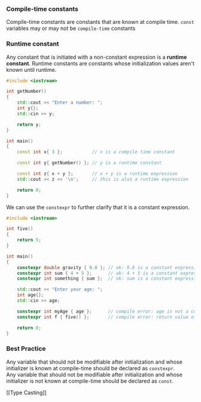 ### Compile-time constants
Compile-time constants are constants that are known at compile time. `const` variables may or may not be `compile-time` constants

### Runtime constant
Any constant that is initiated with a non-constant expression is a **runtime constant**. Runtime constants are constants whose initialization values aren't known until runtime.

```cpp
#include <iostream>

int getNumber()
{
    std::cout << "Enter a number: ";
    int y{};
    std::cin >> y;

    return y;
}

int main()
{
    const int x{ 3 };           // x is a compile time constant

    const int y{ getNumber() }; // y is a runtime constant

    const int z{ x + y };       // x + y is a runtime expression
    std::cout << z << '\n';     // this is also a runtime expression

    return 0;
}
```

We can use the `constexpr` to further clarify that it is a constant expression.
```cpp
#include <iostream>

int five()
{
    return 5;
}

int main()
{
    constexpr double gravity { 9.8 }; // ok: 9.8 is a constant expression
    constexpr int sum { 4 + 5 };      // ok: 4 + 5 is a constant expression
    constexpr int something { sum };  // ok: sum is a constant expression

    std::cout << "Enter your age: ";
    int age{};
    std::cin >> age;

    constexpr int myAge { age };      // compile error: age is not a constant expression
    constexpr int f { five() };       // compile error: return value of five() is not a constant expression

    return 0;
}
```

### Best Practice
Any variable that should not be modifiable after initialization and whose initializer is known at compile-time should be declared as `constexpr`.  
Any variable that should not be modifiable after initialization and whose initializer is not known at compile-time should be declared as `const`.

[[Type Casting]]